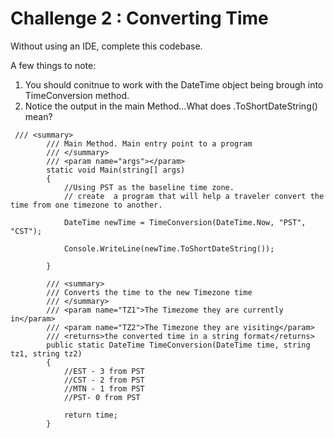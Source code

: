 # Challenge 2 : Converting Time

Without using an IDE, complete this codebase.  <br />

A few things to note:
1. You should conitnue to work with the DateTime object being brough into TimeConversion method.
2. Notice the output in the main Method...What does .ToShortDateString() mean? 


```chsarp
 /// <summary>
        /// Main Method. Main entry point to a program
        /// </summary>
        /// <param name="args"></param>
        static void Main(string[] args)
        {
            //Using PST as the baseline time zone. 
            // create  a program that will help a traveler convert the time from one timezone to another.

            DateTime newTime = TimeConversion(DateTime.Now, "PST", "CST");

            Console.WriteLine(newTime.ToShortDateString());

        }

        /// <summary>
        /// Converts the time to the new Timezone time
        /// </summary>
        /// <param name="TZ1">The Timezome they are currently in</param>
        /// <param name="TZ2">The Timezone they are visiting</param>
        /// <returns>the converted time in a string format</returns>
        public static DateTime TimeConversion(DateTime time, string tz1, string tz2)
        {
            //EST - 3 from PST
            //CST - 2 from PST
            //MTN - 1 from PST
            //PST- 0 from PST

            return time;
        }

```